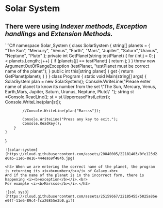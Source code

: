 # Solar System 
<h2>There were  using  <i><b>Indexer methods</b></i>,  <i><b>Exception handlings</b></i> and <i><b>Extension Methods.</b></i></h2>
```C#
namespace Solar_System
{
    class SolarSystem
    {
        string[] planets = { "The Sun", "Mercury", "Venus", "Earth",
            "Mars", "Jupiter", "Saturn","Uranus", "Neptune", "Pluto" };
        private int GetPlanet(string testPlanet)
        {
            for (int j = 0; j < planets.Length; j++)
            {
                if (planets[j] == testPlanet)
                {
                    return j;
                }
            }
            throw new ArgumentOutOfRangeException
                (testPlanet, "testPlanet must be correct name of the planet");
        }
        public int this[string planet]
        {
            get
            {
                return GetPlanet(planet);
            }
        }
    }
    class Program
    {
        static void Main(string[] args)
        {
            SolarSystem plan = new SolarSystem();
            Console.WriteLine("Please enter name of planet to know its number from the set \"The Sun, Mercury, Venus, Earth,Mars, Jupiter, Saturn, Uranus, Neptune, Pluto\" ");
            string st =Console.ReadLine();
            st = st.UppercaseFirstLetter();
            Console.WriteLine(plan[st]);

            //Console.WriteLine(plan["Marsss"]);

            Console.WriteLine("Press any key to exit.");
            Console.ReadKey();
        }
    }
}
```
![solar-system](https://cloud.githubusercontent.com/assets/20840005/22181403/0fe123d2-e0a5-11e6-8e16-444ea69f484b.jpg)

<h3> When we are entering the correct name of the planet, the program is returning its <i><b>number</b></i> of Galaxy.<br>
And if the name of the planet is in the incorrect form, there is happening <i><b>exception</b></i>.<br>
For example <i><b>Marssss</b></i>.</h3>

![sol sys3](https://cloud.githubusercontent.com/assets/25159667/22185455/5025a86e-e0ff-11e6-89c4-fca26855e3b0.gif)
